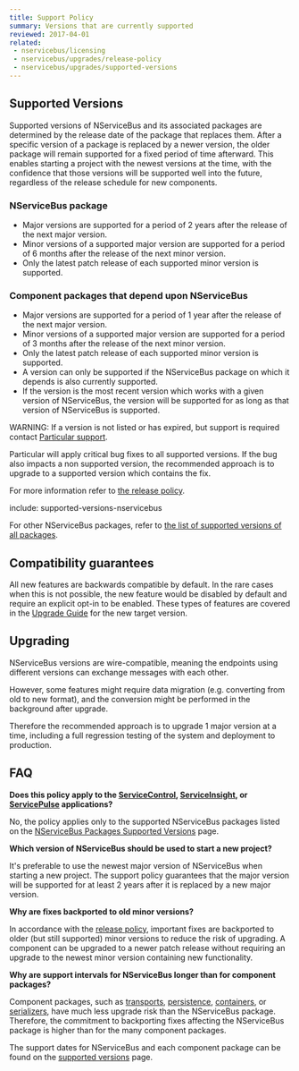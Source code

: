 ```yaml
---
title: Support Policy
summary: Versions that are currently supported
reviewed: 2017-04-01
related:
 - nservicebus/licensing
 - nservicebus/upgrades/release-policy
 - nservicebus/upgrades/supported-versions
---
```


## Supported Versions

Supported versions of NServiceBus and its associated packages are determined by the release date of the package that replaces them. After a specific version of a package is replaced by a newer version, the older package will remain supported for a fixed period of time afterward. This enables starting a project with the newest versions at the time, with the confidence that those versions will be supported well into the future, regardless of the release schedule for new components.

### NServiceBus package

* Major versions are supported for a period of 2 years after the release of the next major version.
* Minor versions of a supported major version are supported for a period of 6 months after the release of the next minor version.
* Only the latest patch release of each supported minor version is supported.

### Component packages that depend upon NServiceBus

* Major versions are supported for a period of 1 year after the release of the next major version.
* Minor versions of a supported major version are supported for a period of 3 months after the release of the next minor version.
* Only the latest patch release of each supported minor version is supported.
* A version can only be supported if the NServiceBus package on which it depends is also currently supported.
* If the version is the most recent version which works with a given version of NServiceBus, the version will be supported for as long as that version of NServiceBus is supported.

WARNING: If a version is not listed or has expired, but support is required contact [Particular support](https://particular.net/support).

Particular will apply critical bug fixes to all supported versions. If the bug also impacts a non supported version, the recommended approach is to upgrade to a supported version which contains the fix.

For more information refer to [the release policy](/nservicebus/upgrades/release-policy.md).


include: supported-versions-nservicebus

For other NServiceBus packages, refer to [the list of supported versions of all packages](supported-versions.md).


## Compatibility guarantees

All new features are backwards compatible by default. In the rare cases when this is not possible, the new feature would be disabled by default and require an explicit opt-in to be enabled. These types of features are covered in the [Upgrade Guide](/nservicebus/upgrades/) for the new target version.


## Upgrading

NServiceBus versions are wire-compatible, meaning the endpoints using different versions can exchange messages with each other.

However, some features might require data migration (e.g. converting from old to new format), and the conversion might be performed in the background after upgrade.

Therefore the recommended approach is to upgrade 1 major version at a time, including a full regression testing of the system and deployment to production.


## FAQ

**Does this policy apply to the [ServiceControl](/servicecontrol/), [ServiceInsight](/serviceinsight/), or [ServicePulse](/servicepulse/) applications?**

No, the policy applies only to the supported NServiceBus packages listed on the [NServiceBus Packages Supported Versions](supported-versions.md) page.

**Which version of NServiceBus should be used to start a new project?**

It's preferable to use the newest major version of NServiceBus when starting a new project. The support policy guarantees that the major version will be supported for at least 2 years after it is replaced by a new major version.

**Why are fixes backported to old minor versions?**

In accordance with the [release policy](release-policy.md), important fixes are backported to older (but still supported) minor versions to reduce the risk of upgrading. A component can be upgraded to a newer patch release without requiring an upgrade to the newest minor version containing new functionality.

**Why are support intervals for NServiceBus longer than for component packages?**

Component packages, such as [transports](/nservicebus/transports/), [persistence](/nservicebus/persistence/), [containers](/nservicebus/containers/), or [serializers](/nservicebus/serialization/), have much less upgrade risk than the NServiceBus package. Therefore, the commitment to backporting fixes affecting the NServiceBus package is higher than for the many component packages.

The support dates for NServiceBus and each component package can be found on the [supported versions](supported-versions.md) page.
